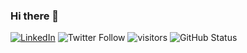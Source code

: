 ### Hi there 👋

[![LinkedIn](https://img.shields.io/badge/linkedin-kaniskc-blue?style=flat-square&logo=linkedin)](https://www.linkedin.com/in/kaniskc/)
![Twitter Follow](https://img.shields.io/twitter/follow/chakra_kan?style=flat-square&logo=twitter) ![visitors](https://visitor-badge.glitch.me/badge?page_id=chakrakan.chakrakan) 
![GitHub Status](https://github-readme-stats.vercel.app/api?username=chakrakan&show_icons=true&theme=tokyonight)


<!--
**chakrakan/chakrakan** is a ✨ _special_ ✨ repository because its `README.md` (this file) appears on your GitHub profile.

Here are some ideas to get you started:

- 🔭 I’m currently working on ...
- 🌱 I’m currently learning ...
- 👯 I’m looking to collaborate on ...
- 🤔 I’m looking for help with ...
- 💬 Ask me about ...
- 📫 How to reach me: ...
- 😄 Pronouns: ...
- ⚡ Fun fact: ...
-->

